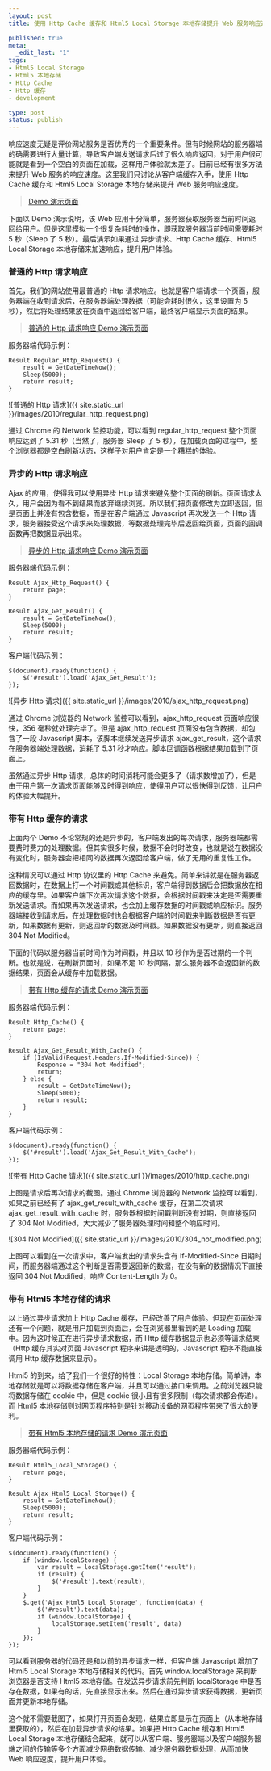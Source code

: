 ```yaml
---
layout: post
title: 使用 Http Cache 缓存和 Html5 Local Storage 本地存储提升 Web 服务响应速度

published: true
meta:
  _edit_last: "1"
tags:
- Html5 Local Storage
- Html5 本地存储
- Http Cache
- Http 缓存
- development

type: post
status: publish
---
```

响应速度无疑是评价网站服务是否优秀的一个重要条件。但有时候网站的服务器端的确需要进行大量计算，导致客户端发送请求后过了很久响应返回，对于用户很可能就是看到一个空白的页面在加载，这样用户体验就太差了。目前已经有很多方法来提升 Web 服务的响应速度。这里我们只讨论从客户端缓存入手，使用 Http Cache 缓存和 Html5 Local Storage 本地存储来提升 Web 服务响应速度。

> [Demo 演示页面](http://chaojiwudi.com/demo/http_cache_and_html5_local_storage "Http Cache 缓存和 Html5 Local Storage 本地存储")

下面以 Demo 演示说明，该 Web 应用十分简单，服务器获取服务器当前时间返回给用户。但是这里模拟一个很复杂耗时的操作，即获取服务器当前时间需要耗时 5 秒（Sleep 了 5 秒）。最后演示如果通过 异步请求、Http Cache 缓存、Html5 Local Storage 本地存储来加速响应，提升用户体验。

<!--more-->
### 普通的 Http 请求响应

首先，我们的网站使用最普通的 Http 请求响应。也就是客户端请求一个页面，服务器端在收到请求后，在服务器端处理数据（可能会耗时很久，这里设置为 5 秒），然后将处理结果放在页面中返回给客户端，最终客户端显示页面的结果。

> [普通的 Http 请求响应 Demo 演示页面](http://chaojiwudi.com/demo/http_cache_and_html5_local_storage/regular_http_request "常规 Http 请求 - demo - Http 缓存和 Html5 本地存储")

服务器端代码示例：

    Result Regular_Http_Request() {
        result = GetDateTimeNow();
        Sleep(5000);
        return result;
    }

![普通的 Http 请求]({{ site.static_url }}/images/2010/regular_http_request.png)

通过 Chrome 的 Network 监控功能，可以看到 regular_http_request 整个页面响应达到了 5.31 秒（当然了，服务器 Sleep 了 5 秒），在加载页面的过程中，整个浏览器都是空白刷新状态，这样子对用户肯定是一个糟糕的体验。

### 异步的 Http 请求响应

Ajax 的应用，使得我可以使用异步 Http 请求来避免整个页面的刷新。页面请求太久，用户会因为看不到结果而放弃继续浏览。所以我们把页面修改为立即返回，但是页面上并没有包含数据，而是在客户端通过 Javascript 再次发送一个 Http 请求，服务器接受这个请求来处理数据，等数据处理完毕后返回给页面，页面的回调函数再把数据显示出来。

> [异步的 Http 请求响应 Demo 演示页面](http://chaojiwudi.com/demo/http_cache_and_html5_local_storage/ajax_http_request "Ajax HTTP 请求- demo - Http 缓存和 Html5 本地存储")

服务器端代码示例：

    Result Ajax_Http_Request() {
        return page;
    }

    Result Ajax_Get_Result() {
        result = GetDateTimeNow();
        Sleep(5000);
        return result;
    }

客户端代码示例：

    $(document).ready(function() {
        $('#result').load('Ajax_Get_Result');
    });

![异步 Http 请求]({{ site.static_url }}/images/2010/ajax_http_request.png)

通过 Chrome 浏览器的 Network 监控可以看到，ajax_http_request 页面响应很快，356 毫秒就处理完毕了。但是 ajax_http_request 页面没有包含数据，却包含了一段 Javascript 脚本，该脚本继续发送异步请求 ajax_get_result，这个请求在服务器端处理数据，消耗了 5.31 秒才响应。脚本回调函数根据结果加载到了页面上。

虽然通过异步 Http 请求，总体的时间消耗可能会更多了（请求数增加了），但是由于用户第一次请求页面能够及时得到响应，使得用户可以很快得到反馈，让用户的体验大幅提升。

### 带有 Http 缓存的请求

上面两个 Demo 不论常规的还是异步的，客户端发出的每次请求，服务器端都需要费时费力的处理数据。但其实很多时候，数据不会时时改变，也就是说在数据没有变化时，服务器会把相同的数据再次返回给客户端，做了无用的重复性工作。

这种情况可以通过 Http 协议里的 Http Cache 来避免。简单来讲就是在服务器返回数据时，在数据上打一个时间戳或其他标识，客户端得到数据后会把数据放在相应的缓存里。如果客户端下次再次请求这个数据，会根据时间戳来决定是否需要重新发送请求。而如果再次发送请求，也会加上缓存数据的时间戳或响应标识。服务器端接收到请求后，在处理数据时也会根据客户端的时间戳来判断数据是否有更新，如果数据有更新，则返回新的数据及时间戳。如果数据没有更新，则直接返回 304 Not Modified。

下面的代码以服务器当前时间作为时间戳，并且以 10 秒作为是否过期的一个判断。也就是说，在刷新页面时，如果不足 10 秒间隔，那么服务器不会返回新的数据结果，页面会从缓存中加载数据。

> [带有 Http 缓存的请求  Demo 演示页面](http://chaojiwudi.com/demo/http_cache_and_html5_local_storage/http_cache "带有 Http 缓存的请求")

服务器端代码示例：

    Result Http_Cache() {
        return page;
    }

    Result Ajax_Get_Result_With_Cache() {
        if (IsValid(Request.Headers.If-Modified-Since)) {
            Response = "304 Not Modified";
            return;
        } else {
            result = GetDateTimeNow();
            Sleep(5000);
            return result;
        }
    }

客户端代码示例：

    $(document).ready(function() {
        $('#result').load('Ajax_Get_Result_With_Cache');
    });

![带有 Http Cache 请求]({{ site.static_url }}/images/2010/http_cache.png)

上图是请求后再次请求的截图。通过 Chrome 浏览器的 Network 监控可以看到，如果之前已经有了 ajax_get_result_with_cache 缓存，在第二次请求 ajax_get_result_with_cache 时，服务器根据时间戳判断没有过期，则直接返回了 304 Not Modified，大大减少了服务器处理时间和整个响应时间。

![304 Not Modified]({{ site.static_url }}/images/2010/304_not_modified.png)

上图可以看到在一次请求中，客户端发出的请求头含有 If-Modified-Since 日期时间，而服务器端通过这个判断是否需要返回新的数据，在没有新的数据情况下直接返回 304 Not Modified，响应 Content-Length 为 0。

### 带有 Html5 本地存储的请求

以上通过异步请求加上 Http Cache 缓存，已经改善了用户体验。但现在页面处理还有一个问题，就是用户加载到页面后，会在浏览器里看到的是 Loading 加载中。因为这时候正在进行异步请求数据，而 Http 缓存数据显示也必须等请求结束（Http 缓存其实对页面 Javascript 程序来讲是透明的，Javascript 程序不能直接调用 Http 缓存数据来显示）。

Html5 的到来，给了我们一个很好的特性：Local Storage 本地存储。简单讲，本地存储就是可以将数据存储在客户端，并且可以通过接口来调用。之前浏览器只能将数据存储在 cookie 中，但是 cookie 很小且有很多限制（每次请求都会传递）。而 Html5 本地存储则对网页程序特别是针对移动设备的网页程序带来了很大的便利。

> [带有 Html5 本地存储的请求  Demo 演示页面](http://chaojiwudi.com/demo/http_cache_and_html5_local_storage/html5_local_storage "带有 Html5 本地存储的请求")

服务器端代码示例：

    Result Html5_Local_Storage() {
        return page;
    }

    Result Ajax_Html5_Local_Storage() {
        result = GetDateTimeNow();
        Sleep(5000);
        return result;
    }

客户端代码示例：

    $(document).ready(function() {
        if (window.localStorage) {
            var result = localStorage.getItem('result');
            if (result) {
                $('#result').text(result);
            }
        }
        $.get('Ajax_Html5_Local_Storage', function(data) {
            $('#result').text(data);
            if (window.localStorage) {
                localStorage.setItem('result', data)
            }
        });
    });

可以看到服务器的代码还是和以前的异步请求一样，但客户端 Javascript 增加了 Html5 Local Storage 本地存储相关的代码。首先 window.localStorage 来判断浏览器是否支持 Html5 本地存储。在发送异步请求前先判断 localStorage 中是否存在数据，如果有的话，先直接显示出来。然后在通过异步请求获得数据，更新页面并更新本地存储。

这个就不需要截图了，如果打开页面会发现，结果立即显示在页面上（从本地存储里获取的），然后在加载异步请求的结果。如果把 Http Cache 缓存和 Html5 Local Storage 本地存储结合起来，就可以从客户端、服务器端以及客户端服务器端之间的传输等多个方面减少网络数据传输、减少服务器数据处理，从而加快 Web 响应速度，提升用户体验。
